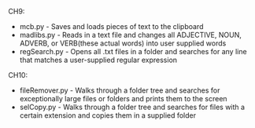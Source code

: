 CH9:

- mcb.py - Saves and loads pieces of text to the clipboard
- madlibs.py - Reads in a text file and changes all ADJECTIVE, NOUN, ADVERB, or VERB(these actual words) into user supplied words
- regSearch.py - Opens all .txt files in a folder and searches for any line that matches a user-supplied regular expression

CH10:

- fileRemover.py - Walks through a folder tree and searches for exceptionally large files or folders and prints them to the screen
- selCopy.py - Walks through a folder tree and searches for files with a certain extension and copies them in a supplied folder
